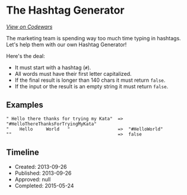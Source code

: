 # The Hashtag Generator
[*View on Codewars*](https://www.codewars.com/kata/the-hashtag-generator)

The marketing team is spending way too much time typing in hashtags.   
Let's help them with our own Hashtag Generator!

Here's the deal:

- It must start with a hashtag (`#`).
- All words must have their first letter capitalized.
- If the final result is longer than 140 chars it must return `false`.
- If the input or the result is an empty string it must return `false`.


## Examples

```
" Hello there thanks for trying my Kata"  =>  "#HelloThereThanksForTryingMyKata"
"    Hello     World   "                  =>  "#HelloWorld"
""                                        =>  false
```

## Timeline
- Created: 2013-09-26
- Published: 2013-09-26
- Approved: null
- Completed: 2015-05-24